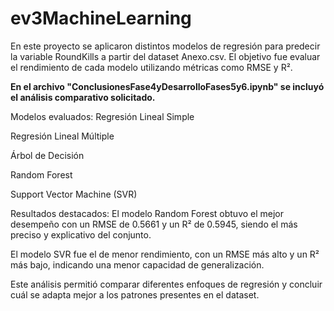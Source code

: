 # ev3MachineLearning

En este proyecto se aplicaron distintos modelos de regresión para predecir la variable RoundKills a partir del dataset Anexo.csv. El objetivo fue evaluar el rendimiento de cada modelo utilizando métricas como RMSE y R².

**En el archivo "ConclusionesFase4yDesarrolloFases5y6.ipynb" se incluyó el análisis comparativo solicitado.**

Modelos evaluados:
Regresión Lineal Simple

Regresión Lineal Múltiple

Árbol de Decisión

Random Forest

Support Vector Machine (SVR)

Resultados destacados:
El modelo Random Forest obtuvo el mejor desempeño con un RMSE de 0.5661 y un R² de 0.5945, siendo el más preciso y explicativo del conjunto.

El modelo SVR fue el de menor rendimiento, con un RMSE más alto y un R² más bajo, indicando una menor capacidad de generalización.

Este análisis permitió comparar diferentes enfoques de regresión y concluir cuál se adapta mejor a los patrones presentes en el dataset.
